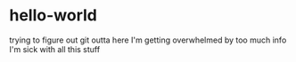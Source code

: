 # hello-world
trying to figure out git outta here
I'm getting overwhelmed by too much info
I'm sick with all this stuff
